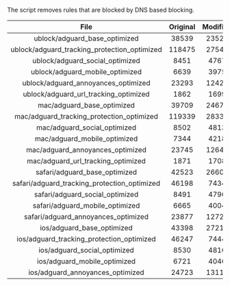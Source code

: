 The script removes rules that are blocked by DNS based blocking.


| File | Original | Modified |
|:----:|:-----:|:-----:|
| ublock/adguard_base_optimized | 38539 | 23526 |
| ublock/adguard_tracking_protection_optimized | 118475 | 27545 |
| ublock/adguard_social_optimized | 8451 | 4767 |
| ublock/adguard_mobile_optimized | 6639 | 3975 |
| ublock/adguard_annoyances_optimized | 23293 | 12421 |
| ublock/adguard_url_tracking_optimized | 1862 | 1699 |
| mac/adguard_base_optimized | 39709 | 24674 |
| mac/adguard_tracking_protection_optimized | 119339 | 28330 |
| mac/adguard_social_optimized | 8502 | 4813 |
| mac/adguard_mobile_optimized | 7344 | 4218 |
| mac/adguard_annoyances_optimized | 23745 | 12649 |
| mac/adguard_url_tracking_optimized | 1871 | 1708 |
| safari/adguard_base_optimized | 42523 | 26604 |
| safari/adguard_tracking_protection_optimized | 46198 | 7434 |
| safari/adguard_social_optimized | 8491 | 4796 |
| safari/adguard_mobile_optimized | 6665 | 4004 |
| safari/adguard_annoyances_optimized | 23877 | 12728 |
| ios/adguard_base_optimized | 43398 | 27214 |
| ios/adguard_tracking_protection_optimized | 46247 | 7444 |
| ios/adguard_social_optimized | 8530 | 4816 |
| ios/adguard_mobile_optimized | 6721 | 4046 |
| ios/adguard_annoyances_optimized | 24723 | 13119 |